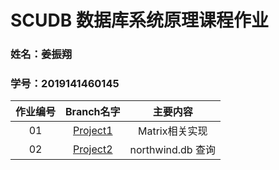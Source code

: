 # SCUDB 数据库系统原理课程作业<br>

### 姓名：姜振翔
### 学号：2019141460145

| 作业编号 | Branch名字 | 主要内容 |
| :--:  | :--:  | :--:  |
| 01 | [Project1](https://github.com/RoyMikeJiang/scudb/tree/Project1) | Matrix相关实现 |
| 02 | [Project2](https://github.com/RoyMikeJiang/scudb/tree/Project2) | northwind.db 查询 |